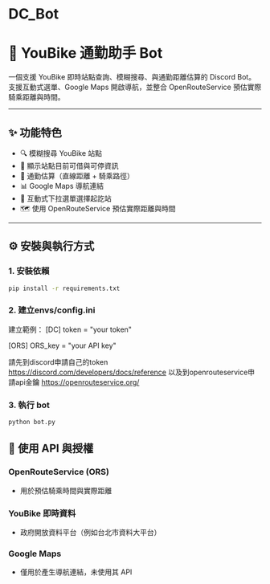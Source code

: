 # DC_Bot

# 🚴 YouBike 通勤助手 Bot

一個支援 YouBike 即時站點查詢、模糊搜尋、與通勤距離估算的 Discord Bot。支援互動式選單、Google Maps 開啟導航，並整合 OpenRouteService 預估實際騎乘距離與時間。

---

## ✨ 功能特色

- 🔍 模糊搜尋 YouBike 站點
- 📍 顯示站點目前可借與可停資訊
- 🚴 通勤估算（直線距離 + 騎乘路徑）
- 📊 Google Maps 導航連結
- 🧠 互動式下拉選單選擇起訖站
- 🗺️ 使用 OpenRouteService 預估實際距離與時間

---

## ⚙️ 安裝與執行方式

### 1. 安裝依賴
```bash
pip install -r requirements.txt
```


### 2. 建立envs/config.ini
建立範例：
[DC]
token = "your token"

[ORS]
ORS_key = "your API key"

請先到discord申請自己的token https://discord.com/developers/docs/reference
以及到openrouteservice申請api金鑰 https://openrouteservice.org/


### 3. 執行 bot
```
python bot.py
```

## 🔐 使用 API 與授權

### OpenRouteService (ORS)
* 用於預估騎乘時間與實際距離

### YouBike 即時資料
* 政府開放資料平台（例如台北市資料大平台）

### Google Maps
* 僅用於產生導航連結，未使用其 API


